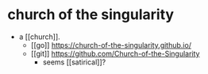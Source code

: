 # church of the singularity

- a [[church]].
  - [[go]] https://church-of-the-singularity.github.io/
  - [[git]] https://github.com/Church-of-the-Singularity
    - seems [[satirical]]?
